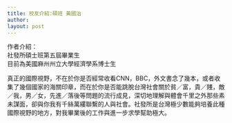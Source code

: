 ```yaml
---
title: 校友介紹:碩班 黃國治
author: 
layout: post
---
```


作者介紹：  
社發所碩士班第五屆畢業生  
目前為美國麻州州立大學經濟學系博士生  

真正的國際視野，不在於你是否經常收看CNN，BBC，外文書念了幾本，或者收集了幾個國家的海關印章，而在於你是否能跳脫台灣社會關於貧／富，貴／賤，敵／我，男／女，先進／落後等問題的流行成見，深切地理解與體會千里之外那些素未謀面，卻與你我有千絲萬縷聯繫的人與社會。社發所是台灣極少數能夠培養此種國際視野的地方，對我畢業後的工作與進一步求學幫助極大。 
